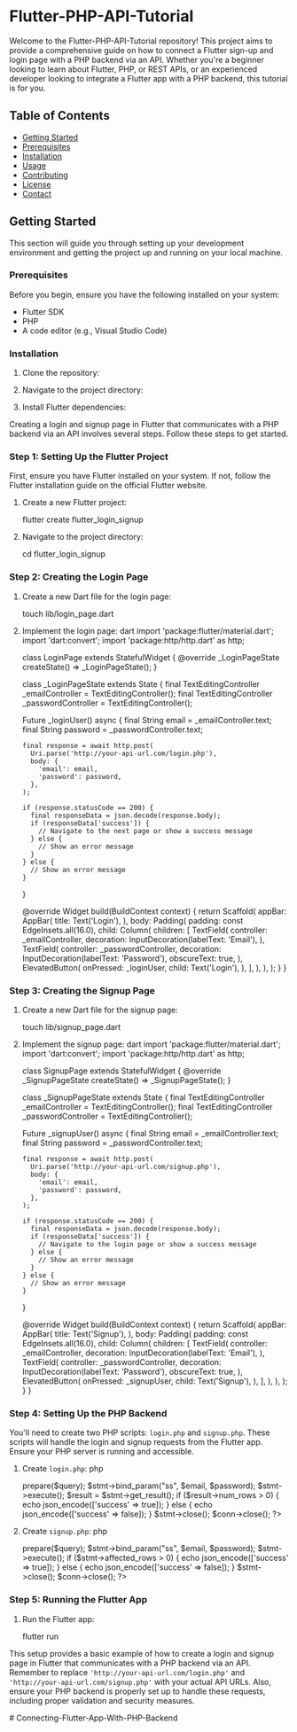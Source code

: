 # Flutter-PHP-API-Tutorial

Welcome to the Flutter-PHP-API-Tutorial repository! This project aims to provide a comprehensive guide on how to connect a Flutter sign-up and login page with a PHP backend via an API. Whether you're a beginner looking to learn about Flutter, PHP, or REST APIs, or an experienced developer looking to integrate a Flutter app with a PHP backend, this tutorial is for you.

## Table of Contents

- [Getting Started](#getting-started)
- [Prerequisites](#prerequisites)
- [Installation](#installation)
- [Usage](#usage)
- [Contributing](#contributing)
- [License](#license)
- [Contact](#contact)

## Getting Started

This section will guide you through setting up your development environment and getting the project up and running on your local machine.

### Prerequisites

Before you begin, ensure you have the following installed on your system:

- Flutter SDK
- PHP
- A code editor (e.g., Visual Studio Code)

### Installation

1. Clone the repository:

2. Navigate to the project directory:

3. Install Flutter dependencies:


Creating a login and signup page in Flutter that communicates with a PHP backend via an API involves several steps. Follow these steps to get started.

### Step 1: Setting Up the Flutter Project

First, ensure you have Flutter installed on your system. If not, follow the Flutter installation guide on the official Flutter website.

1. Create a new Flutter project:
   
   flutter create flutter_login_signup
   
2. Navigate to the project directory:
   
   cd flutter_login_signup
   

### Step 2: Creating the Login Page

1. Create a new Dart file for the login page:
   
   touch lib/login_page.dart
   

2. Implement the login page:
   dart
   import 'package:flutter/material.dart';
   import 'dart:convert';
   import 'package:http/http.dart' as http;

   class LoginPage extends StatefulWidget {
     @override
     _LoginPageState createState() => _LoginPageState();
   }

   class _LoginPageState extends State<LoginPage> {
     final TextEditingController _emailController = TextEditingController();
     final TextEditingController _passwordController = TextEditingController();

     Future<void> _loginUser() async {
       final String email = _emailController.text;
       final String password = _passwordController.text;

       final response = await http.post(
         Uri.parse('http://your-api-url.com/login.php'),
         body: {
           'email': email,
           'password': password,
         },
       );

       if (response.statusCode == 200) {
         final responseData = json.decode(response.body);
         if (responseData['success']) {
           // Navigate to the next page or show a success message
         } else {
           // Show an error message
         }
       } else {
         // Show an error message
       }
     }

     @override
     Widget build(BuildContext context) {
       return Scaffold(
         appBar: AppBar(
           title: Text('Login'),
         ),
         body: Padding(
           padding: const EdgeInsets.all(16.0),
           child: Column(
             children: <Widget>[
               TextField(
                 controller: _emailController,
                 decoration: InputDecoration(labelText: 'Email'),
               ),
               TextField(
                 controller: _passwordController,
                 decoration: InputDecoration(labelText: 'Password'),
                 obscureText: true,
               ),
               ElevatedButton(
                 onPressed: _loginUser,
                 child: Text('Login'),
               ),
             ],
           ),
         ),
       );
     }
   }
   

### Step 3: Creating the Signup Page

1. Create a new Dart file for the signup page:
   
   touch lib/signup_page.dart
   

2. Implement the signup page:
   dart
   import 'package:flutter/material.dart';
   import 'dart:convert';
   import 'package:http/http.dart' as http;

   class SignupPage extends StatefulWidget {
     @override
     _SignupPageState createState() => _SignupPageState();
   }

   class _SignupPageState extends State<SignupPage> {
     final TextEditingController _emailController = TextEditingController();
     final TextEditingController _passwordController = TextEditingController();

     Future<void> _signupUser() async {
       final String email = _emailController.text;
       final String password = _passwordController.text;

       final response = await http.post(
         Uri.parse('http://your-api-url.com/signup.php'),
         body: {
           'email': email,
           'password': password,
         },
       );

       if (response.statusCode == 200) {
         final responseData = json.decode(response.body);
         if (responseData['success']) {
           // Navigate to the login page or show a success message
         } else {
           // Show an error message
         }
       } else {
         // Show an error message
       }
     }

     @override
     Widget build(BuildContext context) {
       return Scaffold(
         appBar: AppBar(
           title: Text('Signup'),
         ),
         body: Padding(
           padding: const EdgeInsets.all(16.0),
           child: Column(
             children: <Widget>[
               TextField(
                 controller: _emailController,
                 decoration: InputDecoration(labelText: 'Email'),
               ),
               TextField(
                 controller: _passwordController,
                 decoration: InputDecoration(labelText: 'Password'),
                 obscureText: true,
               ),
               ElevatedButton(
                 onPressed: _signupUser,
                 child: Text('Signup'),
               ),
             ],
           ),
         ),
       );
     }
   }
   

### Step 4: Setting Up the PHP Backend

You'll need to create two PHP scripts: `login.php` and `signup.php`. These scripts will handle the login and signup requests from the Flutter app. Ensure your PHP server is running and accessible.

1. Create `login.php`:
   php
   <?php
   // Include your database connection file
   require_once 'db_config.php';

   // Get the input data
   $email = $_POST['email'];
   $password = $_POST['password'];

   // Query the database
   $query = "SELECT * FROM users WHERE email = ? AND password = ?";
   $stmt = $conn->prepare($query);
   $stmt->bind_param("ss", $email, $password);
   $stmt->execute();
   $result = $stmt->get_result();

   if ($result->num_rows > 0) {
     echo json_encode(['success' => true]);
   } else {
     echo json_encode(['success' => false]);
   }

   $stmt->close();
   $conn->close();
   ?>
   

2. Create `signup.php`:
   php
   <?php
   // Include your database connection file
   require_once 'db_config.php';

   // Get the input data
   $email = $_POST['email'];
   $password = $_POST['password'];

   // Insert the new user into the database
   $query = "INSERT INTO users (email, password) VALUES (?, ?)";
   $stmt = $conn->prepare($query);
   $stmt->bind_param("ss", $email, $password);
   $stmt->execute();

   if ($stmt->affected_rows > 0) {
     echo json_encode(['success' => true]);
   } else {
     echo json_encode(['success' => false]);
   }

   $stmt->close();
   $conn->close();
   ?>
   

### Step 5: Running the Flutter App

1. Run the Flutter app:
   
   flutter run
   

This setup provides a basic example of how to create a login and signup page in Flutter that communicates with a PHP backend via an API. Remember to replace `'http://your-api-url.com/login.php'` and `'http://your-api-url.com/signup.php'` with your actual API URLs. Also, ensure your PHP backend is properly set up to handle these requests, including proper validation and security measures.

#   C o n n e c t i n g - F l u t t e r - A p p - W i t h - P H P - B a c k e n d 
 
 